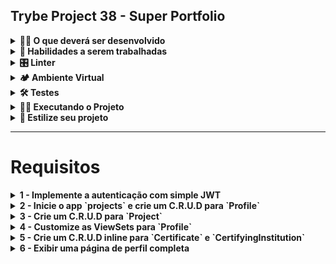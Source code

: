 ## Trybe Project 38 - Super Portfolio

</details>

<details>
<summary><strong>🧑‍💻 O que deverá ser desenvolvido</strong></summary><br />

Neste projeto, você vai praticar os seus conhecimentos em Django e Django Rest Framework. Você irá desenvolver uma API para gerenciamento de dados de perfil e projetos em um super portfólio.

</details>

<details>
  <summary><strong>📝 Habilidades a serem trabalhadas</strong></summary><br />

Neste projeto, verificamos se você é capaz de:

- Utilizar o _Django REST Framework_ para criar endpoints com entidades aninhadas.
- Utilizar o módulo _Simple JWT_ para implementar autenticação no Django REST Framework.

</details>

<details>
  <summary><strong>🎛 Linter</strong></summary><br />

Para garantir a qualidade do código, vamos utilizar nesses exercícios o linter `Flake8`. Assim o código estará alinhado com as boas práticas de desenvolvimento, sendo mais legível e de fácil manutenção! Para rodá-lo localmente no projeto, execute o comandos abaixo:

```bash
python3 -m flake8
```

</details>

<details>
  <summary><strong>🏕️ Ambiente Virtual</strong></summary><br />

O Python oferece um recurso chamado de ambiente virtual, que permite sua máquina rodar sem conflitos diferentes tipos de projetos com diferentes versões de bibliotecas.

1. Criar o ambiente virtual

```bash
python3 -m venv .venv
```

2. Ativar o ambiente virtual

```bash
source .venv/bin/activate
```

3. Instalar as dependências no ambiente virtual

```bash
python3 -m pip install -r dev-requirements.txt
```

Com o seu ambiente virtual ativo, as dependências serão instaladas neste ambiente.
Quando precisar desativar o ambiente virtual, execute o comando "deactivate". Lembre-se de ativar novamente quando voltar a trabalhar no projeto.

O arquivo `dev-requirements.txt` contém todas as dependências que serão utilizadas no projeto, ele está agindo como se fosse um `package.json` de um projeto `Node.js`.

</details>

<details>
  <summary><strong>🛠 Testes</strong></summary><br />

Para executar os testes certifique-se de que você está com o ambiente virtual ativado.

<strong>Executar os testes</strong>

```bash
python3 -m pytest
```

O arquivo `pyproject.toml` já configura corretamente o pytest. Entretanto, caso você tenha problemas com isso e queira explicitamente uma saída completa, o comando é:

```bash
python3 -m pytest -s -vv
```

Caso precise executar apenas um arquivo de testes basta executar o comando:

```bash
python3 -m pytest tests/nomedoarquivo.py
```

Caso precise executar apenas uma função de testes basta executar o comando:

```bash
python3 -m pytest -k nome_da_func_de_tests
```

Se desejar que os testes parem de ser executados quando acontecer o primeiro erro, use o parâmetro `-x`

```bash
python3 -m pytest -x tests/test_jobs.py
```

Para executar um teste específico de um arquivo, basta executar o comando:

```bash
python3 -m pytest tests/nomedoarquivo.py::test_nome_do_teste
```

Se quiser saber mais sobre a instalação de dependências com `pip`, veja esse [artigo](https://medium.com/python-pandemonium/better-python-dependency-and-package-management-b5d8ea29dff1).

</details>

<details>
  <summary><strong>🏃🏾 Executando o Projeto</strong></summary>
    <br />
  Para a realização deste projeto, utilizaremos um banco de dados chamado `super_portfolio_database`. Já existe um script de criação do banco pronto no arquivo `database/01_create_database.sql` que será copiado para dentro do container. Não altere este script.

  Para rodar o MySQL via Docker execute os seguintes comandos na raiz do projeto:

  ```bash
  docker build -t super-portfolio-db .
  docker run -d -p 3306:3306 --name=super-portfolio-mysql-container -e MYSQL_ROOT_PASSWORD=password -e MYSQL_DATABASE=super_portfolio_database super-portfolio-db
  ```

  Esses comandos irão fazer o build da imagem e subir o container Docker.

  Lembre-se de que o MySQL utiliza por padrão a porta 3306. Se já houver outro serviço utilizando esta porta, considere desativá-lo ou mudar a porta no comando acima.

</details>

<details>
<summary><strong>🎨 Estilize seu projeto</strong></summary>
  <br />

Você sabia que esse projeto já possui um arquivo de estilização? Após iniciar o app `projects`, basta mover para dentro da pasta `projects` a pasta `mova_static` e renomeá-la como `static`. A partir daí, você pode acessar o arquivo `style.css` na pasta `static/css` e personalizar o projeto de acordo com seu gosto.

</details>

---

# Requisitos

<details>
  <summary>
    <b>1 - Implemente a autenticação com simple JWT</b>
  </summary>

> <b>🍀 Dica:</b> Antes de iniciar a implementação da autenticação, certifique-se de que tanto o container Docker com o banco de dados quanto o servidor estão rodando.

<br />

<details>
  <summary>
    <b>✍️ Detalhes do requisito</b>
  </summary>

- Implemente a autenticação com **Simple JWT** no projeto para que somente pessoas logadas possam ter acesso a aplicação.
- Use a rota `token/` para a obtenção do Token JWT.
- Use a rota `token/refresh/` para a atualização do Token JWT.
- Use a rota `token/verify/` para a verificação do Token JWT.

</details>

</details>


<details>
  <summary>
    <b>2 - Inicie o app `projects` e crie um C.R.U.D para `Profile`</b>
  </summary>

Inicie um app com o nome `projects` e crie um **C.R.U.D.** para o model `Profile`. Para isso, você deve criar as rotas, views e serializers necessários para que seja possível realizar as operações de C.R.U.D. para a model `Profile`.

> <b>🍀 Dica:</b> Os requisitos seguintes exigirão a criação de modelos. Lembre-se que sempre que criar/modificar um modelo, é necessário criar as migrações para espelhar as modificações para os bancos de dados, inclusive o banco de testes contam com estas modificações. O comando para gerar a migration a partir dos modelos criados é:

</b>

```bash
python3 manage.py makemigrations
```

<details>
  <summary>
    <b>✍️ Detalhes do requisito</b>
  </summary>
  <br />
  <details>
    <summary>
      <b>✍️ Model Profile</b>
    </summary>

- Crie a classe `Profile`.
- A classe `Profile` deve herdar os `models` do Django.
- A classe `Profile` deve ter as propriedades: `name`, `github`, `linkedin`, e `bio`.
- A propriedade `name` deve ser um campo de caracteres com um tamanho máximo de **100 caracteres**.
- As propriedades `github`, `linkedin` devem ser campos de **URL**.
- A propriedade `bio` deve ser um campo de texto sem tamanho máximo definido.
- As propriedades devem ser:
  - `name`: Campo de caracteres, com tamanho máximo de **50 caracteres**.
  - `github`: Campo de **URL**.
  - `linkedin`: Campo de **URL**.
  - `bio`: Campo de texto, sem tamanho máximo definido.
- As propriedades `name`, `github`, `linkedin`, e `bio` não devem aceitar informações vazias ou maiores que 500 caracteres.
- O método `__str__` da classe `Profile` deve retornar a propriedade `name` do perfil criado.

  </details>

<details>
  <summary>
    <b>✍️ Rotas </b>
  </summary>

As operações do C.R.U.D. devem ser acessadas apor meio da rota: `profiles/`, a partir da URL base `http://localhost:8000/`. Em que:

- A rota `profiles` deve aceitar requisições do tipo `GET` e retornar uma lista com todos os perfis cadastrados.
- A rota `profiles/` deve aceitar requisições do tipo `POST` e criar um novo perfil com as informações passadas.
- A rota `profiles/<id_do_perfil>` deve aceitar requisições do tipo `GET` e retornar o perfil com o `id` especificado.
- A rota `profiles/<id_do_perfil>/` deve aceitar requisições do tipo `PATCH` e atualizar o perfil com o `id` especificado.
- A rota `profiles/<id_do_perfil>/` deve aceitar requisições do tipo `DELETE` e deletar o perfil com o `id` especificado.

</details>

</details>

</details>


<details>
  <summary>
    <b>3 - Crie um C.R.U.D para `Project`</b>
  </summary>

Crie um **C.R.U.D.** para o model `Project`. Para isso, você deve criar as rotas, views e serializers necessários para que seja possível realizar as operações de C.R.U.D. para a model `Project`.

<details>
  <summary>
    <b>✍️ Detalhes do requisito</b>
  </summary>
  <br />
  <details>
    <summary>
      <b>✍️ Model Project</b>
    </summary>

- Crie a classe `Project`.
- A classe `Project` deve herdar os `models` do Django.
- A classe `Project` deve ter as propriedades: `name`, `description`, `github_url`, `keyword`, `key_skill` e `profile`.
- As propriedades `name`, `keywords` e `key_skill` devem ser campos de caracteres com um tamanho máximo de **50 caracteres**.
- A propriedade `description` deve ser um campo de texto com um tamanho máximo de **500 caracteres**.
- A propriedade `github_url` deve ser um campo de **URL**.
- A propriedade `profile` deve ser um campo de relacionamento com a classe `Profile`.
- As propriedades devem ser:
  - `name`: Campo de caracteres, com tamanho máximo de **50 caracteres**.
  - `description`: Campo de texto, , com tamanho máximo de **500 caracteres**.
  - `github_url`: Campo de **URL**.
  - `keyword`:  Campo de caracteres, com tamanho máximo de **50 caracteres**.
  - `key_skill`:  Campo de caracteres, com tamanho máximo de **50 caracteres**.
  - `profile`: Campo de chave estrangeira(_foreign key_) com a classe `Profile`.
- As propriedades `name`, `description`, `github_url`, `keywords` e `key_skills` não devem aceitar informações vazias ou maiores que 500 caracteres.
- O relacionamento presente em `profile` deve ser do tipo `1:N`, em que um perfil pode ter vários projetos.
- O método `__str__` da classe `Project` deve retornar a propriedade `name` do projeto criado.

> <b>🍀 Dicas:</b> Existe um tipo de campo específico pra URLs no Django. Para saber mais, acesse a [documentação](https://docs.djangoproject.com/en/3.2/ref/models/fields/#urlfield). 😉
  </details>

<details>
  <summary>
    <b>✍️ Rotas </b>
  </summary>

As operações do C.R.U.D. devem ser acessadas apor meio da rota: `projects/`, a partir da URL base `http://localhost:8000/`. Em que:

- As rotas `projects/` e `projects/<id_do_projeto>/` devem ser acessíveis apenas por pessoas usuárias autenticadas.
- A rota `projects/` deve aceitar requisições do tipo `GET` e retornar uma lista com todos os projetos cadastrados.
- A rota `projects/` deve aceitar requisições do tipo `POST` e criar um novo projeto com as informações passadas.
- A rota `projects/<id_do_projeto>/` deve aceitar requisições do tipo `GET` e retornar o projeto com o `id` especificado.
- A rota `projects/<id_do_projeto>/` deve aceitar requisições do tipo `PATCH` e atualizar o projeto com o `id` especificado.
- A rota `projects/<id_do_projeto>/` deve aceitar requisições do tipo `DELETE` e deletar o projeto com o `id` especificado.

</details>

</details>

</details>


<details>
  <summary>
    <b>4 - Customize as ViewSets para `Profile`</b>
  </summary>

Customize a ViewSet de `Profile` para que as rotas do tipo `GET` possam ser acessadas sem a necessidade de autenticação, renderizando diretamente um template com todas as informações pertinentes ao invés de haver retorno da API.

> <b>🍀 Dica:</b> Há como definir uma função dentro de uma ViewSet que dá diferentes permissões de acesso para diferentes métodos HTTP conforme o tipo de requisição. No caso deste requisito, por exemplo, o método GET é permitido para qualquer pessoa, enquanto os outros métodos (POST, PATCH e DELETE) requerem autenticação. Desta forma, a função que faz a diferenciação de permissões de acesso deve ser definida dentro da ViewSet pode ser definida da seguinte forma:

</b>

```python
    def get_permissions(self):
        if self.request.method == 'GET':
            return [AllowAny()]
        return [IsAuthenticated()]
```

<details>
  <summary>
    <b>✍️ Detalhes do requisito</b>
  </summary>

- Crie uma classe chamada `ProfileViewSet` em `projects/views.py`.
- Essa classe deve herdar de `ModelViewSet`.
- A classe `ProfileViewSet` deve ter uma função que exige autenticação a depender do método utilizado na requisição.
- As rotas do tipo `GET` podem ser acessadas sem a necessidade de autenticação, renderizando diretamente um template com todas as informações pertinentes.
- As rotas do tipo `POST`, `PATCH` e `DELETE` só podem ser acessadas por pessoas usuárias autenticadas.
- Utilize o método `retrieve` para exibir os detalhes de um perfil (_profile_), renderizando um template HTML com esses detalhes e informações relacionadas. Esse método deve verificar se a requisição é um `GET` e, se não for, chamar a implementação padrão de recuperação de detalhes usando `super().retrieve()`.
- Após recuperar o perfil, renderize um template HTML com o perfil. O template deve ser criado no caminho `projects/templates/profile_detail.html`.

> <b>🍀 Dica:</b> A função `retrieve` é chamada quando o Viewset recebe, entre outras possibilidades, a requisição `GET`. Customizando ela, conseguimos direcionar cada verbo HTTP para uma renderiza'ncção de dados diferente . Desta forma, você pode utilizar a função abaixo como base para desenvolver o que é solicitado:

</b>

```python
class ProfileViewSet(viewsets.ModelViewSet):
    # defina a queryset
    # defina a classe do serializer

    def get_permissions(self):
        if self.request.method == 'GET':
            return [AllowAny()]
        return [IsAuthenticated()]

    def retrieve(self, request, *args, **kwargs):
        if request.method == 'GET':
          # busque o id do perfil
          # crie uma variável para guardar esse perfil

            return render(
              # passe os parâmetros necessários para o template:
              # a requisição, o caminho do template e um dict com dados para o template
            )
        return super().retrieve(request, *args, **kwargs)
```

</details>

</details>

<details>
  <summary>
    <b>5 - Crie um C.R.U.D inline para `Certificate` e `CertifyingInstitution`</b>
  </summary>

Crie um **C.R.U.D.** inline para o model `Certificate` e `CertifyingInstitution`, para que em uma única requisição seja possível ver/criar as instituições certificadoras e seus respectivos certificados em uma única requisição. Para isso, você deve criar as rotas, views e serializers necessários para que seja possível realizar as operações de C.R.U.D. para as models `Certificate` e `CertifyingInstitution`.

> <b>🍀 Dica:</b> Para criar um C.R.U.D. inline, você deve herdar do `serializers.ModelSerializer` no serializer que conterá a outra entidade, para definir um atributo que contenha uma instância do serializer a ser contido. Neste momento você pode usar o argumento `(many=True)` para indicar que o campo de relacionamento representa vários objetos relacionados, ou seja, serializando várias certificações para uma instituição certificadora. Além disso, você deve sobrescrever a função `create` do serializer.

<details>
  <summary>
    <b>✍️ Detalhes do requisito</b>
  </summary>
  <br />
  <details>
    <summary>
      <b>✍️ Model CertifyingInstitution</b>
    </summary>

- Crie a classe `CertifyingInstitution`.
- A classe `CertifyingInstitution` deve herdar os `models` do Django.
- A classe `CertifyingInstitution` deve ter as propriedades: `name` e `url`.
- A propriedade `name` deve ser um campo de caracteres com um tamanho máximo de **100 caracteres**.
- A propriedade `url` deve ser um campo de **URL**.
- As propriedades `name` e `url` não devem aceitar informações vazias ou maiores que 500 caracteres.
- O método `__str__` da classe `CertifyingInstitution` deve retornar a propriedade `name` da instituição certificadora criada.

</details>

  <details>
    <summary>
      <b>✍️ Model Certificate</b>
    </summary>

- Crie a classe `Certificate`.
- A classe `Certificate` deve herdar os `models` do Django.
- A classe `Certificate` deve ter as propriedades: `name`, `certifying_institution`, `timestamp` e `profiles`.
- A propriedade `name` deve ser um campo de caracteres com um tamanho máximo de **100 caracteres**.
- A propriedade `certifying_institution` deve ser um campo de relacionamento de chave estrangeira com a classe `CertifyingInstitution`.
- A propriedade `timestamp` deve ser um campo de data e hora preenchido automaticamente no momento de sua criação.
- A propriedade `profiles` deve ser um campo de relacionamento do tipo `ManyToMany` com a classe `Profile` com o atributo `related_name` definido como `certificates`.
- As propriedades `name`, `certifying_institution`, `timestamp`, e `profiles` não devem aceitar informações vazias ou maiores que 500 caracteres.
- O método `__str__` da classe `Certificate` deve retornar a propriedade `name` do certificado criado.
  </details>

<details>
  <summary>
    <b>✍️ Rotas </b>
  </summary>

As operações do C.R.U.D. devem ser acessadas apor meio das rotas: `certificates/`, e `certifying-institutions/` a partir da URL base `http://localhost:8000/`. Em que:

- As rotas `certificates/` e `certificates/<id_do_certificado>/` devem ser acessíveis apenas por pessoas usuárias autenticadas.
- A rota `certificates/` deve aceitar requisições do tipo `GET` e retornar uma lista com todos os certificados cadastrados.
- A rota `certificates/` deve aceitar requisições do tipo `POST` e criar um novo certificado com as informações passadas.
- A rota `certificates/<id_do_certificado>/` deve aceitar requisições do tipo `GET` e retornar o certificado com o `id` especificado.
- A rota `certificates/<id_do_certificado>/` deve aceitar requisições do tipo `PATCH` e atualizar o certificado com o `id` especificado.
- A rota `certificates/<id_do_certificado>/` deve aceitar requisições do tipo `DELETE` e deletar o certificado com o `id` especificado.

- As rotas `certifying-institutions/` e `certifying-institutions/<id_da_instituição-certificadora>/` devem ser acessíveis apenas por pessoas usuárias autenticadas.
- A rota `certifying-institutions/` deve aceitar requisições do tipo `GET` e retornar uma lista com todas as instituições certificadoras cadastradas.
- A rota `certifying-institutions/` deve aceitar requisições do tipo `POST` e criar uma nova instituição certificadora com as informações passadas. Essa instituição deve conter pelo menos um certificado para ser criada.
- A rota `certifying-institutions/<id_da_instituição-certificadora>/` deve aceitar requisições do tipo `GET` e retornar a instituição certificadora com o `id` especificado.
- A rota `certifying-institutions/<id_da_instituição-certificadora>/` deve aceitar requisições do tipo `PATCH` e atualizar a instituição certificadora com o `id` especificado. **Não é necessário** que as atualizações possam ser inline também.
- A rota `certifying-institutions/<id_da_instituição-certificadora>/` deve aceitar requisições do tipo `DELETE` e deletar a instituição certificadora com o `id` especificado.

</details>

</details>

</details>


<details>
  <summary>
    <b>6 - Exibir uma página de perfil completa</b>
  </summary>

O template de `Profile` deve ser atualizado para que seja possível visualizar todas as informações de um perfil, incluindo seus certificados e instituições certificadoras.

> <b>🍀 Dica:</b> Para que seja possível exibir também os certificados, você precisará alterar a função `retrieve`, nas views.

<details>
  <summary>
    <b>✍️ Detalhes do requisito</b>
  </summary>

- Ao acessar um perfil, deve ser possível visualizar os certificados e instituições certificadoras de um perfil.

</details>

---